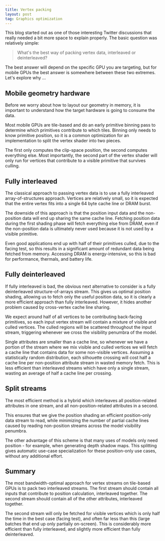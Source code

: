 ```yaml
---
title: Vertex packing
layout: post
tag: Graphics optimization
---
```


This blog started out as one of those interesting Twitter discussions that
really needed a bit more space to explain properly. The basic question was
relatively simple:

> What's the best way of packing vertex data, interleaved or deinterleaved?

The best answer will depend on the specific GPU you are targeting, but for
mobile GPUs the best answer is somewhere between these two extremes. Let's
explore why ...

## Mobile geometry hardware

Before we worry about how to layout our geometry in memory, it is important to
understand how the target hardware is going to consume the data.

Most mobile GPUs are tile-based and do an early primitive binning pass to
determine which primitives contribute to which tiles. Binning only needs to
know primitive position, so it is a common optimization for an implementation
to split the vertex shader into two pieces.

The first only computes the clip-space position, the second computes everything
else. Most importantly, the second part of the vertex shader will only run for
vertices that contribute to a visible primitive that survives culling.


## Fully interleaved

The classical approach to passing vertex data is to use a fully interleaved
array-of-structures approach. Vertices are relatively small, so it is expected
that the entire vertex fits into a single 64 byte cache line or DRAM burst.

The downside of this approach is that the position input data and the
non-position data will end up sharing the same cache line. Fetching position
data during the first shading phase will fetch everything else from DRAM, even
if the non-position data is ultimately never used because it is not used by
a visible primitive.

Even good applications end up with half of their primitives culled, due to the
facing test, so this results in a significant amount of redundant data being
fetched from memory. Accessing DRAM is energy-intensive, so this is bad for
performance, thermals, and battery life.

## Fully deinterleaved

If fully interleaved is bad, the obvious next alternative to consider is a
fully deinterleaved structure-of-arrays stream. This gives us optimal position
shading, allowing us to fetch only the useful position data, so it is clearly a
more efficient approach than fully interleaved. However, it hides another
problem caused by cross-vertex cache line sharing.

We expect around half of all vertices to be contributing back-facing primitives,
so each input vertex stream will contain a mixture of visible and culled
vertices. The culled regions will be scattered throughout the input stream,
triggering whenever we cross the visibility penumbra of the model.

Single attributes are smaller than a cache line, so whenever we have a portion
of the stream where we mix visible and culled vertices we will fetch a cache
line that contains data for some non-visible vertices. Assuming a statistically
random distribution, each silhouette crossing will cost half a cache line per
non-position attribute stream in wasted memory fetch. This is less efficient
than interleaved streams which have only a single stream, wasting an average of
half a cache line per crossing.

## Split streams

The most efficient method is a hybrid which interleaves all position-related
attributes in one stream, and all non-position-related attributes in a second.

This ensures that we give the position shading an efficient position-only
data stream to read, while minimizing the number of partial cache lines
caused by reading non-position streams across the model visibility penumbra.

The other advantage of this scheme is that many uses of models only need
position - for example, when generating depth shadow maps. This splitting gives
automatic use-case specialization for these position-only use cases, without
any additional effort.

## Summary

The most bandwidth-optimal approach for vertex streams on tile-based GPUs
is to pack two interleaved streams. The first stream should contain all
inputs that contribute to position calculation, interleaved together. The
second stream should contain all of the other attributes, interleaved together.

The second stream will only be fetched for visible vertices which is only half
the time in the best case (facing test), and often far less than this (large
batches that end up only partially on-screen). This is considerably more
efficient than fully interleaved, and slightly more efficient than fully
deinterleaved.
